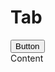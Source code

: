 # Tab

<div class="tab">
  <button data-tab="button">Button</button>
  <div data-tab="content">
    Content
  </div>
</div>

